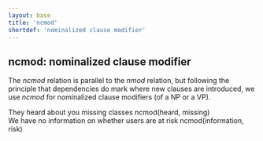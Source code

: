 ```yaml
---
layout: base
title: 'ncmod'
shortdef: 'nominalized clause modifier'
---
```


## ncmod: nominalized clause modifier

The *ncmod* relation is parallel to the *nmod* relation, but following the principle that dependencies do mark where new
clauses are introduced, we use *ncmod* for nominalized clause modifiers (of a NP or a VP).

<div class="sd-parse">
They heard about you missing classes
ncmod(heard, missing)
</div>

<div class="sd-parse">
We have no information on whether users are at risk
ncmod(information, risk)
</div>
